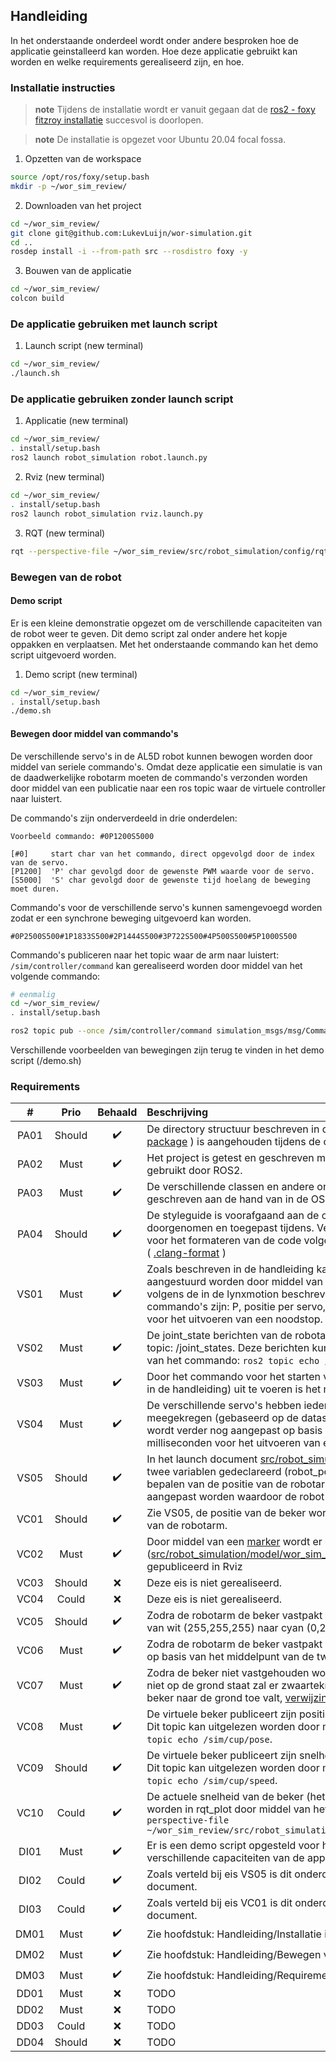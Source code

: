 ## Handleiding

In het onderstaande onderdeel wordt onder andere besproken hoe de applicatie geinstalleerd kan worden. Hoe deze applicatie gebruikt kan worden en welke requirements gerealiseerd zijn, en hoe.

### Installatie instructies

> **note** Tijdens de installatie wordt er vanuit gegaan dat de [ros2 - foxy fitzroy installatie](https://docs.ros.org/en/foxy/Installation/Ubuntu-Install-Debians.html) succesvol is doorlopen.

> **note** De installatie is opgezet voor Ubuntu 20.04 focal fossa.

1. Opzetten van de workspace

```bash
source /opt/ros/foxy/setup.bash
mkdir -p ~/wor_sim_review/
```

2. Downloaden van het project

```bash
cd ~/wor_sim_review/
git clone git@github.com:LukevLuijn/wor-simulation.git
cd ..
rosdep install -i --from-path src --rosdistro foxy -y
```

3. Bouwen van de applicatie

```bash
cd ~/wor_sim_review/
colcon build
```

### De applicatie gebruiken met launch script

1. Launch script (new terminal)

```bash
cd ~/wor_sim_review/
./launch.sh
```
### De applicatie gebruiken zonder launch script

1. Applicatie (new terminal)

```bash
cd ~/wor_sim_review/
. install/setup.bash
ros2 launch robot_simulation robot.launch.py
```

2. Rviz (new terminal)

```bash
cd ~/wor_sim_review/
. install/setup.bash
ros2 launch robot_simulation rviz.launch.py
```

3. RQT (new terminal)
```bash
rqt --perspective-file ~/wor_sim_review/src/robot_simulation/config/rqt_config.perspective
```

### Bewegen van de robot

#### Demo script

Er is een kleine demonstratie opgezet om de verschillende capaciteiten van de robot weer te geven.
Dit demo script zal onder andere het kopje oppakken en verplaatsen. Met het onderstaande commando kan het demo script uitgevoerd worden.

1. Demo script (new terminal)

```bash
cd ~/wor_sim_review/
. install/setup.bash
./demo.sh
```

#### Bewegen door middel van commando's

De verschillende servo's in de AL5D robot kunnen bewogen worden door middel van seriele commando's.
Omdat deze applicatie een simulatie is van de daadwerkelijke robotarm moeten de commando's verzonden worden door middel van een publicatie naar een ros topic waar de virtuele controller naar luistert.

De commando's zijn onderverdeeld in drie onderdelen:

```text
Voorbeeld commando: #0P1200S5000

[#0]     start char van het commando, direct opgevolgd door de index van de servo.
[P1200]  'P' char gevolgd door de gewenste PWM waarde voor de servo.
[S5000]  'S' char gevolgd door de gewenste tijd hoelang de beweging moet duren.
```

Commando's voor de verschillende servo's kunnen samengevoegd worden zodat er een synchrone beweging uitgevoerd kan worden.

```text
#0P2500S500#1P1833S500#2P1444S500#3P722S500#4P500S500#5P1000S500
```

Commando's publiceren naar het topic waar de arm naar luistert: ```/sim/controller/command``` kan gerealiseerd worden door middel van het volgende commando:

```bash
# eenmalig
cd ~/wor_sim_review/
. install/setup.bash
```

```bash
ros2 topic pub --once /sim/controller/command simulation_msgs/msg/Command "{command: '#0P2500S500#1P1833S500#2P1444S500#3P722S500#4P500S500#5P1000S500'}"
```

Verschillende voorbeelden van bewegingen zijn terug te vinden in het demo script (/demo.sh)


### Requirements

|  #   |  Prio  |      Behaald       | Beschrijving                                                                                                                                                                                                                                                                                                                                                                                                         |
|:----:|:------:|:------------------:|:---------------------------------------------------------------------------------------------------------------------------------------------------------------------------------------------------------------------------------------------------------------------------------------------------------------------------------------------------------------------------------------------------------------------|
| PA01 | Should | :heavy_check_mark: | De directory structuur beschreven in de ROS2 tutorial ( [creating a package](https://docs.ros.org/en/foxy/Tutorials/Beginner-Client-Libraries/Creating-Your-First-ROS2-Package.html) ) is aangehouden tijdens de ontwikkeling van het project.                                                                                                                                                                       |
| PA02 |  Must  | :heavy_check_mark: | Het project is getest en geschreven met/voor de colcon build tool gebruikt door ROS2.                                                                                                                                                                                                                                                                                                                                |
| PA03 |  Must  | :heavy_check_mark: | De verschillende classen en andere onderdelen van de code zijn geschreven aan de hand van in de OSM course geleerde OO principes.                                                                                                                                                                                                                                                                                    |
| PA04 | Should | :heavy_check_mark: | De styleguide is voorafgaand aan de ontwikkeling van het project doorgenomen en toegepast tijdens. Verder is de .clang-format gebruikt voor het formateren van de code volgens de door ros bepaalde opmaak ( [.clang-format](https://github.com/ament/ament_lint/blob/26397786f603b8e9e4c3c399c3d33b1c6873ee0d/ament_clang_format/ament_clang_format/configuration/.clang-format) )                                  |
| VS01 |  Must  | :heavy_check_mark: | Zoals beschreven in de handleiding kan de virtuele controller aangestuurd worden door middel van seriele commando's opgezet volgens de in de lynxmotion beschreven handleiding. De ondersteunde commando's zijn: P, positie per servo, S, tijd per positie en stop, (STOP), voor het uitvoeren van een noodstop.                                                                                                     |
| VS02 |  Must  | :heavy_check_mark: | De joint_state berichten van de robotarm worden gepubliceerd op het topic: /joint_states. Deze berichten kunnen worden ingezien door middel van het commando: ```ros2 topic echo /joint_states```                                                                                                                                                                                                                    |
| VS03 |  Must  | :heavy_check_mark: | Door het commando voor het starten van de rviz applicatie (beschreven in de handleiding) uit te voeren is het model van de AL5D robot te zien.                                                                                                                                                                                                                                                                       |
| VS04 |  Must  | :heavy_check_mark: | De verschillende servo's hebben ieder een maximale snelheid meegekregen (gebaseerd op de datasheet per servo). De snelheid wordt verder nog aangepast op basis van de meegegeven tijd in milliseconden voor het uitvoeren van een commando.                                                                                                                                                                          |
| VS05 | Should | :heavy_check_mark: | In het launch document [src/robot_simulation/launch/robot.launch.py](https://github.com/LukevLuijn/wor-simulation/blob/4c382b160dac39e8816105fc62bb3a63c29a7470/src/robot_simulation/launch/robot.launch.py#L13-L14) zijn twee variablen gedeclareerd (robot_pos_x & robot_pos_y) voor het bepalen van de positie van de robotarm. Deze variablen kunnen aangepast worden waardoor de robot zal verplaatsen in rviz. |
| VC01 | Should | :heavy_check_mark: | Zie VS05, de positie van de beker wordt bepaald op basis van de locatie van de robotarm.                                                                                                                                                                                                                                                                                                                             |
| VC02 |  Must  | :heavy_check_mark: | Door middel van een [marker](http://docs.ros.org/en/noetic/api/visualization_msgs/html/msg/Marker.html) wordt er een .stl document ([src/robot_simulation/model/wor_sim_cup.stl](https://github.com/LukevLuijn/wor-simulation/blob/4c382b160dac39e8816105fc62bb3a63c29a7470/src/robot_simulation/model/wor_sim_cup.stl)) van een beker gepubliceerd in Rviz                                                          |
| VC03 | Should |        :x:         | Deze eis is niet gerealiseerd.                                                                                                                                                                                                                                                                                                                                                                                       |
| VC04 | Could  |        :x:         | Deze eis is niet gerealiseerd.                                                                                                                                                                                                                                                                                                                                                                                       |
| VC05 | Should | :heavy_check_mark: | Zodra de robotarm de beker vastpakt veranderd de kleur van de beker van wit (255,255,255) naar cyan (0,255,255), [verwijzing](https://github.com/LukevLuijn/wor-simulation/blob/4c382b160dac39e8816105fc62bb3a63c29a7470/src/robot_simulation/src/cup_node.cpp#L80-L83).                                                                                                                                             |
| VC06 |  Must  | :heavy_check_mark: | Zodra de robotarm de beker vastpakt veranderd de locatie van de beker op basis van het middelpunt van de twee gripper armen, [verwijzing](https://github.com/LukevLuijn/wor-simulation/blob/4c382b160dac39e8816105fc62bb3a63c29a7470/src/robot_simulation/src/cup_node.cpp#L65-L78).                                                                                                                                 |
| VC07 |  Must  | :heavy_check_mark: | Zodra de beker niet vastgehouden word door de robotarm en de beker niet op de grond staat zal er zwaartekracht toegepast worden zodat de beker naar de grond toe valt, [verwijzing](https://github.com/LukevLuijn/wor-simulation/blob/4c382b160dac39e8816105fc62bb3a63c29a7470/src/robot_simulation/src/cup_node.cpp#L90-L101).                                                                                      |
| VC08 |  Must  | :heavy_check_mark: | De virtuele beker publiceert zijn positie naar een topic: ```/sim/cup/pose```. Dit topic kan uitgelezen worden door middel van het commando: ```ros2 topic echo /sim/cup/pose```.                                                                                                                                                                                                                                    |
| VC09 | Should | :heavy_check_mark: | De virtuele beker publiceert zijn snelheid naar een topic: ```/sim/cup/speed```. Dit topic kan uitgelezen worden door middel van het commando: ```ros2 topic echo /sim/cup/speed```.                                                                                                                                                                                                                                 |
| VC10 | Could  | :heavy_check_mark: | De actuele snelheid van de beker (hetzelfde als het topic) kan getoond worden in rqt_plot door middel van het volgende commando: ```rqt --perspective-file ~/wor_sim_review/src/robot_simulation/config/rqt_config.perspective```                                                                                                                                                                                    |
| DI01 |  Must  | :heavy_check_mark: | Er is een demo script opgesteld voor het demonstreren van de verschillende capaciteiten van de applicatie [demo.sh](https://github.com/LukevLuijn/wor-simulation/blob/4c382b160dac39e8816105fc62bb3a63c29a7470/demo.sh)                                                                                                                                                                                              |
| DI02 | Could  | :heavy_check_mark: | Zoals verteld bij eis VS05 is dit onderdeel opgenomen in het launch document.                                                                                                                                                                                                                                                                                                                                        |
| DI03 | Could  | :heavy_check_mark: | Zoals verteld bij eis VC01 is dit onderdeel opgenomen in het launch document.                                                                                                                                                                                                                                                                                                                                        |
| DM01 |  Must  | :heavy_check_mark: | Zie hoofdstuk: Handleiding/Installatie instructies.                                                                                                                                                                                                                                                                                                                                                                  |
| DM02 |  Must  | :heavy_check_mark: | Zie hoofdstuk: Handleiding/Bewegen van de robot.                                                                                                                                                                                                                                                                                                                                                                     |
| DM03 |  Must  | :heavy_check_mark: | Zie hoofdstuk: Handleiding/Requirements.                                                                                                                                                                                                                                                                                                                                                                             |
| DD01 |  Must  |        :x:         | TODO                                                                                                                                                                                                                                                                                                                                                                                                                 |
| DD02 |  Must  |        :x:         | TODO                                                                                                                                                                                                                                                                                                                                                                                                                 |
| DD03 | Could  |        :x:         | TODO                                                                                                                                                                                                                                                                                                                                                                                                                 |
| DD04 | Should |        :x:         | TODO                                                                                                                                                                                                                                                                                                                                                                                                                 |